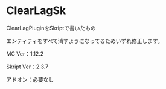 # ClearLagSk
ClearLagPluginをSkriptで書いたもの

エンティティをすべて消すようになってるためいずれ修正します。


MC Ver：1.12.2

Skript Ver：2.3.7

アドオン：必要なし
